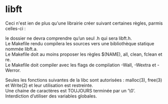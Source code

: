 # libft

Ceci n'est ien de plus qu'une librairie créer suivant certaines règles, parmis celles-ci :


le dossier ne devra comprendre qu’un seul .h qui sera libft.h. <br />
Le Makefile rendu compilera les sources vers une bibliothèque statique nommée libft.a. <br />
Le Makefile doit au moins proposer les règles $(NAME), all, clean, fclean et re. <br />
Le Makefile doit compiler avec les flags de compilation -Wall, -Wextra et -Werror.

Seules les fonctions suivantes de la libc sont autorisées : malloc(3), free(3) et Write(2) et leur utilisation est restreinte. <br />
Une chaine de caractères est TOUJOURS terminée par un ’\0’. <br />
Interdiction d’utiliser des variables globales.
